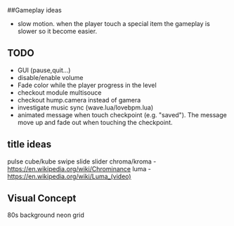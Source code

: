 ##Gameplay ideas
* slow motion. when the player touch a special item the gameplay is slower so it become easier.


## TODO
* GUI (pause,quit...)
* disable/enable volume
* Fade color while the player progress in the level
* checkout module multisouce
* checkout hump.camera instead of gamera
* investigate music sync (wave.lua/lovebpm.lua)
* animated message when touch checkpoint (e.g. "saved"). The message move up and fade out when touching the checkpoint.

## title ideas
pulse
cube/kube
swipe
slide
slider
chroma/kroma - https://en.wikipedia.org/wiki/Chrominance
luma - https://en.wikipedia.org/wiki/Luma_(video)

## Visual Concept
80s background
neon grid
